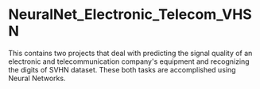 # NeuralNet_Electronic_Telecom_VHSN

This contains two projects that deal with predicting the signal quality of an electronic and telecommunication company's equipment and recognizing the digits of SVHN dataset. These both tasks are accomplished using Neural Networks.
